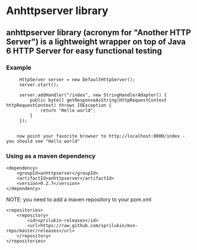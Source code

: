 # Anhttpserver library

## anhttpserver library (acronym for "Another HTTP Server") is a lightweight wrapper on top of Java 6 HTTP Server for easy functional testing

### Example

         HttpServer server = new DefaultHttpServer();
         server.start();

         server.addHandler("/index", new StringHandlerAdapter() {
             public byte[] getResponseAsString(HttpRequestContext httpRequestContext) throws IOException {
                 return "Hello world";
             }
         });
   
 
		now point your favorite browser to http://localhost:8000/index - you should see "Hello world"
		
### Using as a maven dependency

    <dependency>
        <groupId>anhttpserver</groupId>
        <artifactId>anhttpserver</artifactId>
        <version>0.2.7</version>
    </dependency>

NOTE: you need to add a maven repository to your pom.xml

    <repositories>
        <repository>
            <id>sprilukin-releases</id>
            <url>https://raw.github.com/sprilukin/mvn-repo/master/releases</url>
        </repository>
    </repositories>

